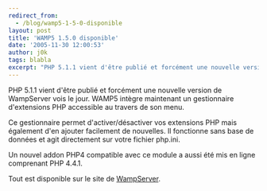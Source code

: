 ```yaml
---
redirect_from:
  - /blog/wamp5-1-5-0-disponible
layout: post
title: 'WAMP5 1.5.0 disponible'
date: '2005-11-30 12:00:53'
author: j0k
tags: blabla
excerpt: "PHP 5.1.1 vient d'être publié et forcément une nouvelle version de WampServer vois le jour.     \nWAMP5 intègre maintenant un gestionnaire d'extensions PHP accessible au travers de son menu.  \n  \nCe gestionnaire permet d'activer/désactiver vos extensions PHP mais également d'en ajouter facilement de nouvelles. Il fonctionne sans base de données et      …"
---
```


PHP 5.1.1 vient d'être publié et forcément une nouvelle version de WampServer vois le jour.
WAMP5 intègre maintenant un gestionnaire d'extensions PHP accessible au travers de son menu.

Ce gestionnaire permet d'activer/désactiver vos extensions PHP mais également d'en ajouter facilement de nouvelles. Il fonctionne sans base de données et agit directement sur votre fichier php.ini.

Un nouvel addon PHP4 compatible avec ce module a aussi été mis en ligne comprenant PHP 4.4.1.

Tout est disponible sur le site de [WampServer](http://www.wampserver.com/download.php).

